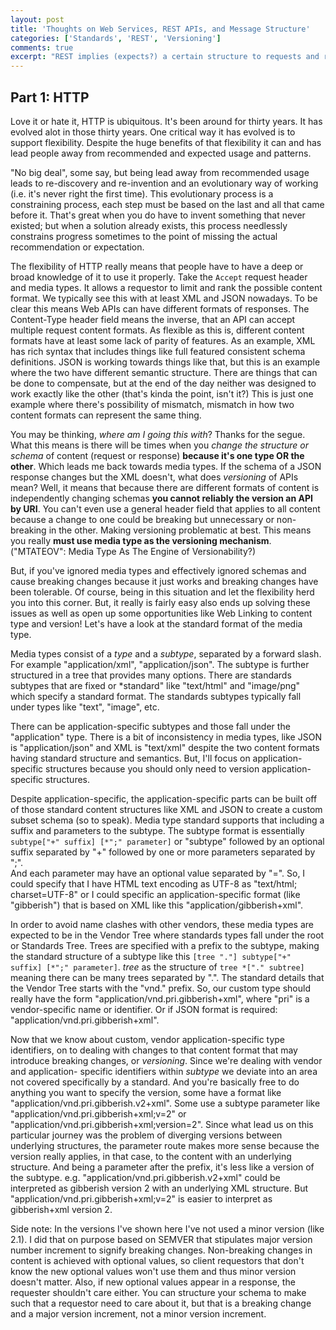 ```yaml
---
layout: post
title: 'Thoughts on Web Services, REST APIs, and Message Structure'
categories: ['Standards', 'REST', 'Versioning']
comments: true
excerpt: "REST implies (expects?) a certain structure to requests and responses, let's see why and how to embrace it."
---
```

## Part 1: HTTP
Love it or hate it, HTTP is ubiquitous.  It's been around for thirty years. 
It has evolved alot in those thirty years.  One critical way it has evolved is 
to support flexibility. Despite the huge benefits of that flexibility it can 
and has lead people away from recommended and expected usage and patterns. 

"No big deal", some say, but being lead away from recommended 
usage leads to re-discovery and re-invention and an evolutionary way of 
working (i.e. it's never right the first time).  This evolutionary process 
is a constraining process, each step must be based on the last and all that 
came before it.  That's great when you do have to invent something that never 
existed; but when a solution already exists, this process needlessly 
constrains progress sometimes to the point of missing the actual 
recommendation or expectation.

The flexibility of HTTP really means that people have to have a deep or broad 
knowledge of it to use it properly.  Take the `Accept` request header and 
media types. It allows a requestor to limit and rank the possible content 
format. We typically see this with at least XML and JSON nowadays.  To be 
clear this means Web APIs can have different formats of responses. The 
Content-Type header field means the inverse, that an API can accept multiple 
request content formats.  As flexible as this is, different content formats 
have at least some lack of parity of features.  As an example, XML has rich 
syntax that includes things like full featured consistent schema definitions. 
JSON is working towards things like that, but this is an example where the 
two have different semantic structure.  There are things that can be done to 
compensate, but at the end of the day neither was designed to work exactly like 
the other (that's kinda the point, isn't it?)  This is just one example where 
there's possibility of mismatch, mismatch in how two content formats can 
represent the same thing.

You may be thinking, *where am I going this with*?  Thanks for the segue. What 
this means is there will be times when you *change the structure or schema* of 
content (request or response) **because it's one type OR the other**.  Which 
leads me back towards media types.  If the schema of a JSON response 
changes but the XML doesn't, what does *versioning* of APIs mean?  Well, it 
means that because there are different formats of content is independently 
changing schemas **you cannot reliably the version an API by URI**.  You can't even use a general 
header field that applies to all content because a change to one could be 
breaking but unnecessary or non-breaking in the other.  Making versioning 
problematic at best.  This means you really **must use media type as the 
versioning mechanism**. ("MTATEOV": Media Type As The Engine of 
Versionability?)

But, if you've ignored media types and effectively ignored schemas and cause 
breaking changes because it just works and breaking changes have been 
tolerable.  Of course, being in this situation and let the flexibility 
herd you into this corner.  But, it really is fairly easy also ends up 
solving these issues as well as open up some opportunities like Web Linking to 
content type and version! Let's have a look at the standard format of the media type.  

Media types consist of a *type* and a *subtype*, separated by a forward slash.  
For example "application/xml", "application/json".  The subtype is further 
structured in a tree that provides many options.  There are standards subtypes 
that are fixed or *standard" like "text/html" and "image/png" which specify a 
standard format.  The standards subtypes typically fall under types like 
"text", "image", etc.

There can be application-specific subtypes and those fall under the 
"application" type.  There is a bit of inconsistency in media types, like 
JSON is "application/json" and XML is "text/xml" despite the two content 
formats having standard structure and semantics.  But, I'll focus on 
application-specific structures because you should only need to version 
application-specific structures.

Despite application-specific, the application-specific parts can be built off 
of those standard content structures like XML and JSON to create a custom 
subset schema (so to speak).  Media type standard supports that including a 
suffix and parameters to the subtype.  The subtype format is essentially 
`subtype["+" suffix] [*";" parameter]` or "subtype" followed by an optional 
suffix separated by "+" followed by one or more parameters separated by ";".  
And each parameter may have an optional value separated by "=".
So, I could specify that I have HTML text encoding as UTF-8 as 
"text/html; charset=UTF-8" or I could specific an application-specific format 
(like "gibberish") that is based on XML like this "application/gibberish+xml".

In order to avoid name clashes with other vendors, these media types are 
expected to be in the Vendor Tree where standards types fall under the root or 
Standards Tree.  Trees are specified with a prefix to the subtype, making 
the standard structure of a subtype like this 
`[tree "."] subtype["+" suffix] [*";" parameter]`.  *tree* as the 
structure of `tree *["." subtree]` meaning there can be many trees separated 
by ".".  The standard details that the Vendor Tree starts with the "vnd." 
prefix.  So, our custom type should really have the form 
"application/vnd.pri.gibberish+xml", where "pri" is a vendor-specific name or 
identifier.  Or if JSON format is required: "application/vnd.pri.gibberish+xml".

Now that we know about custom, vendor application-specific type identifiers, 
on to dealing with changes to that content format that may introduce breaking 
changes, or *versioning*.  Since we're dealing with vendor and application-
specific identifiers within *subtype* we deviate into an area not covered 
specifically by a standard.  And you're basically free to do anything you want 
to specify the version, some have a format like 
"application/vnd.pri.gibberish.v2+xml".  Some use a subtype parameter like 
"application/vnd.pri.gibberish+xml;v=2" or 
"application/vnd.pri.gibberish+xml;version=2".  Since what lead us on 
this particular journey was the problem of diverging versions between 
underlying structures, the parameter route makes more sense because the 
version really applies, in that case, to the content with an underlying 
structure.  And being a parameter after the prefix, it's less like a version 
of the subtype. e.g. "application/vnd.pri.gibberish.v2+xml" could be 
interpreted as gibberish version 2 with an underlying XML structure.  But 
"application/vnd.pri.gibberish+xml;v=2" is easier to interpret as 
gibberish+xml version 2.

Side note: In the versions I've shown here I've not used a minor version 
(like 2.1).  I did that on purpose based on SEMVER that stipulates major 
version number increment to signify breaking changes.  Non-breaking changes 
in content is achieved with optional values, so client requestors that 
don't know the new optional values won't use them and thus minor version 
doesn't matter.  Also, if new optional values appear in a response, the 
requester shouldn't care either.  You can structure your schema to make such 
that a requestor need to care about it, but that is a breaking change and a 
major version increment, not a minor version increment.<!-- 2019, April-->
